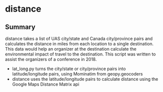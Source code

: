 # distance
## Summary
distance takes a list of UAS city/state and Canada city/province pairs and calculates the distance in miles from each location to a single destination. This data would help an organizer at the destination calculate the environmental impact of travel to the destination. This script was written to assist the organizers of a conference in 2018. 
* lat_long.py turns the city/state or city/province pairs into latitude/longitude pairs, using Mominatim from geopy.geocoders
* distance uses the latitude/longitude pairs to calculate distance using the Google Maps Distance Matrix api

